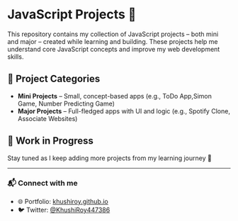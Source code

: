 # JavaScript Projects 🚀

This repository contains my collection of JavaScript projects – both mini and major – created while learning and building. These projects help me understand core JavaScript concepts and improve my web development skills.

## 📂 Project Categories

- **Mini Projects** – Small, concept-based apps (e.g., ToDo App,Simon Game, Number Predicting Game)
- **Major Projects** – Full-fledged apps with UI and logic (e.g., Spotify Clone, Associate Websites)

## 🚧 Work in Progress
Stay tuned as I keep adding more projects from my learning journey 🚀

---

### 📬 Connect with me
- 🌐 Portfolio: [khushiroy.github.io](https://khushiroy.github.io)
- 🐦 Twitter: [@KhushiRoy447386](https://x.com/KhushiRoy447386)
